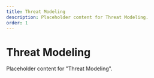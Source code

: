 ```yaml
---
title: Threat Modeling
description: Placeholder content for Threat Modeling.
order: 1
---
```


# Threat Modeling

Placeholder content for "Threat Modeling".

